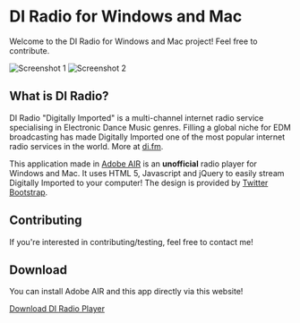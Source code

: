 DI Radio for Windows and Mac
=============

Welcome to the DI Radio for Windows and Mac project! Feel free to contribute. 

![Screenshot 1](http://arrjaan.github.com/DIRadio/screens/1.jpg "Main menu")   ![Screenshot 2](http://arrjaan.github.com/DIRadio/screens/2.jpg "Configuration menu")

What is DI Radio?
-------

DI Radio "Digitally Imported" is a multi-channel internet radio service specialising in Electronic Dance Music genres.
Filling a global niche for EDM broadcasting has made Digitally Imported one of the most popular internet radio services in the world. More at [di.fm](http://www.di.fm/about "Digitally Imported").

This application made in [Adobe AIR](http://www.adobe.com/products/air.html "Adobe AIR") is an **unofficial** radio player for Windows and Mac. It uses HTML 5, Javascript and jQuery to easily stream Digitally Imported to your computer!
The design is provided by [Twitter Bootstrap](https://github.com/twitter/bootstrap "Twitter Bootstrap on GitHub").

Contributing
------------

If you're interested in contributing/testing, feel free to contact me!

Download
------------
You can install Adobe AIR and this app directly via this website!

[Download DI Radio Player](http://arrjaan.github.com/DIRadio "DI Radio Player")